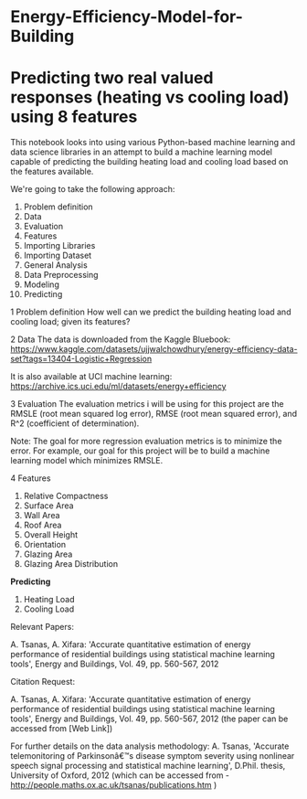 # Energy-Efficiency-Model-for-Building

# Predicting two real valued responses (heating vs cooling load) using 8 features

This notebook looks into using various Python-based machine learning and data science libraries in an attempt to build a machine learning model capable of predicting the building heating load and cooling load based on the features available.

We're going to take the following approach:

1. Problem definition
2. Data
3. Evaluation
4. Features
5. Importing Libraries 
6. Importing Dataset
7. General Analysis 
8. Data Preprocessing 
9. Modeling 
10. Predicting 

1  Problem definition
How well can we predict the building heating load and cooling load; given its features?

2  Data
The data is downloaded from the Kaggle Bluebook: https://www.kaggle.com/datasets/ujjwalchowdhury/energy-efficiency-data-set?tags=13404-Logistic+Regression

It is also available at UCI machine learning: https://archive.ics.uci.edu/ml/datasets/energy+efficiency

3  Evaluation
The evaluation metrics i will be using for this project are the RMSLE (root mean squared log error), RMSE (root mean squared error), and R^2 (coefficient of determination).

Note: The goal for more regression evaluation metrics is to minimize the error. For example, our goal for this project will be to build a machine learning model which minimizes RMSLE.

4  Features
1. Relative Compactness
2. Surface Area
3. Wall Area
4. Roof Area
5. Overall Height 
6. Orientation 
7. Glazing Area
8. Glazing Area Distribution 

**Predicting**
1. Heating Load
2. Cooling Load


Relevant Papers:

A. Tsanas, A. Xifara: 'Accurate quantitative estimation of energy performance of residential buildings using statistical machine learning tools', Energy and Buildings, Vol. 49, pp. 560-567, 2012



Citation Request:

A. Tsanas, A. Xifara: 'Accurate quantitative estimation of energy performance of residential buildings using statistical machine learning tools', Energy and Buildings, Vol. 49, pp. 560-567, 2012 (the paper can be accessed from [Web Link])

For further details on the data analysis methodology:
A. Tsanas, 'Accurate telemonitoring of Parkinsonâ€™s disease symptom severity using nonlinear speech signal processing and statistical machine learning', D.Phil. thesis, University of Oxford, 2012 (which can be accessed from - http://people.maths.ox.ac.uk/tsanas/publications.htm ) 

